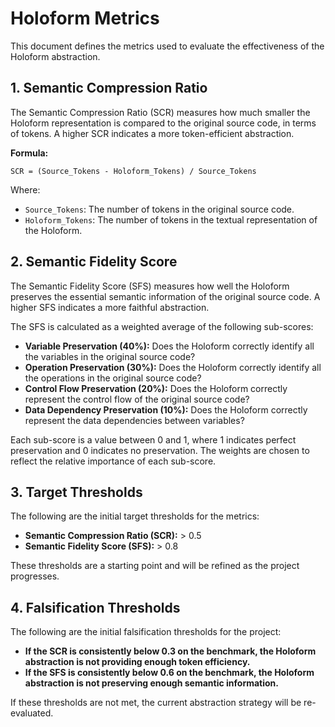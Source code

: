 # Holoform Metrics

This document defines the metrics used to evaluate the effectiveness of the Holoform abstraction.

## 1. Semantic Compression Ratio

The Semantic Compression Ratio (SCR) measures how much smaller the Holoform representation is compared to the original source code, in terms of tokens. A higher SCR indicates a more token-efficient abstraction.

**Formula:**

```
SCR = (Source_Tokens - Holoform_Tokens) / Source_Tokens
```

Where:

*   `Source_Tokens`: The number of tokens in the original source code.
*   `Holoform_Tokens`: The number of tokens in the textual representation of the Holoform.

## 2. Semantic Fidelity Score

The Semantic Fidelity Score (SFS) measures how well the Holoform preserves the essential semantic information of the original source code. A higher SFS indicates a more faithful abstraction.

The SFS is calculated as a weighted average of the following sub-scores:

*   **Variable Preservation (40%):** Does the Holoform correctly identify all the variables in the original source code?
*   **Operation Preservation (30%):** Does the Holoform correctly identify all the operations in the original source code?
*   **Control Flow Preservation (20%):** Does the Holoform correctly represent the control flow of the original source code?
*   **Data Dependency Preservation (10%):** Does the Holoform correctly represent the data dependencies between variables?

Each sub-score is a value between 0 and 1, where 1 indicates perfect preservation and 0 indicates no preservation. The weights are chosen to reflect the relative importance of each sub-score.

## 3. Target Thresholds

The following are the initial target thresholds for the metrics:

*   **Semantic Compression Ratio (SCR):** > 0.5
*   **Semantic Fidelity Score (SFS):** > 0.8

These thresholds are a starting point and will be refined as the project progresses.

## 4. Falsification Thresholds

The following are the initial falsification thresholds for the project:

*   **If the SCR is consistently below 0.3 on the benchmark, the Holoform abstraction is not providing enough token efficiency.**
*   **If the SFS is consistently below 0.6 on the benchmark, the Holoform abstraction is not preserving enough semantic information.**

If these thresholds are not met, the current abstraction strategy will be re-evaluated.
